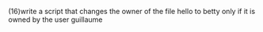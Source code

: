 (16)write a script that changes the owner of the file hello to betty only if it is owned by the user guillaume
